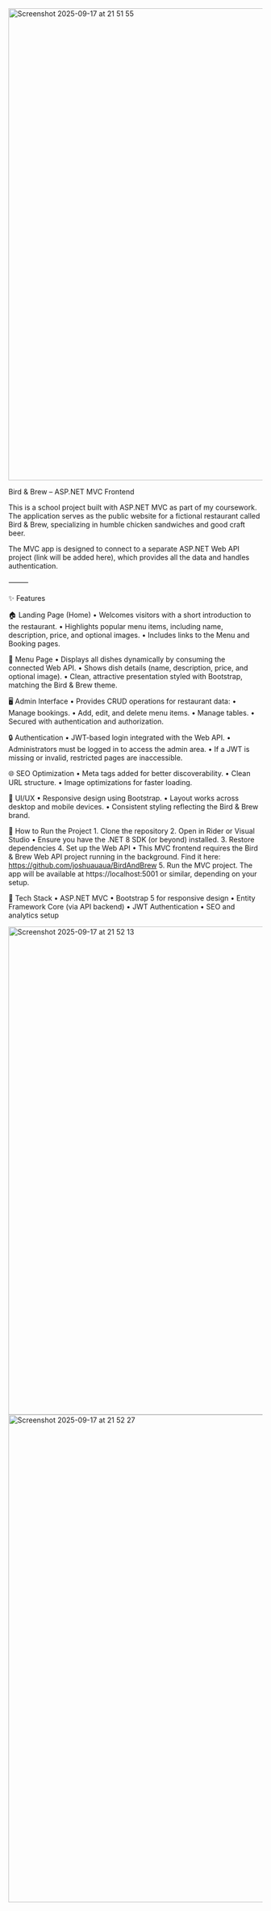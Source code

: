 <img width="1920" height="935" alt="Screenshot 2025-09-17 at 21 51 55" src="https://github.com/user-attachments/assets/2ec01747-2fd3-483c-8e6d-04a7e02405da" />

Bird & Brew – ASP.NET MVC Frontend

This is a school project built with ASP.NET MVC as part of my coursework. The application serves as the public website for a fictional restaurant called Bird & Brew, specializing in humble chicken sandwiches and good craft beer.

The MVC app is designed to connect to a separate ASP.NET Web API project (link will be added here), which provides all the data and handles authentication.

⸻

✨ Features

🏠 Landing Page (Home)
	•	Welcomes visitors with a short introduction to the restaurant.
	•	Highlights popular menu items, including name, description, price, and optional images.
	•	Includes links to the Menu and Booking pages.

📜 Menu Page
	•	Displays all dishes dynamically by consuming the connected Web API.
	•	Shows dish details (name, description, price, and optional image).
	•	Clean, attractive presentation styled with Bootstrap, matching the Bird & Brew theme.

🖥️ Admin Interface
	•	Provides CRUD operations for restaurant data:
	•	Manage bookings.
	•	Add, edit, and delete menu items.
	•	Manage tables.
	•	Secured with authentication and authorization.

🔒 Authentication
	•	JWT-based login integrated with the Web API.
	•	Administrators must be logged in to access the admin area.
	•	If a JWT is missing or invalid, restricted pages are inaccessible.

🌐 SEO Optimization
	•	Meta tags added for better discoverability.
	•	Clean URL structure.
	•	Image optimizations for faster loading.

🎨 UI/UX
	•	Responsive design using Bootstrap.
	•	Layout works across desktop and mobile devices.
	•	Consistent styling reflecting the Bird & Brew brand.


 🚀 How to Run the Project
	1.	Clone the repository
 	2.	Open in Rider or Visual Studio
	•	Ensure you have the .NET 8 SDK (or beyond) installed.
 	3.	Restore dependencies 
  4.	Set up the Web API
	•	This MVC frontend requires the Bird & Brew Web API project running in the background. Find it here: https://github.com/joshuauaua/BirdAndBrew
 	5.	Run the MVC project. The app will be available at https://localhost:5001 or similar, depending on your setup.

  📂 Tech Stack
	•	ASP.NET MVC
	•	Bootstrap 5 for responsive design
	•	Entity Framework Core (via API backend)
	•	JWT Authentication
	•	SEO and analytics setup


  




<img width="1905" height="967" alt="Screenshot 2025-09-17 at 21 52 13" src="https://github.com/user-attachments/assets/f34ea537-4fa2-4aea-9c7b-fe90f5283534" />
<img width="1906" height="966" alt="Screenshot 2025-09-17 at 21 52 27" src="https://github.com/user-attachments/assets/c774433b-5d22-4527-b982-53392de03edf" />

